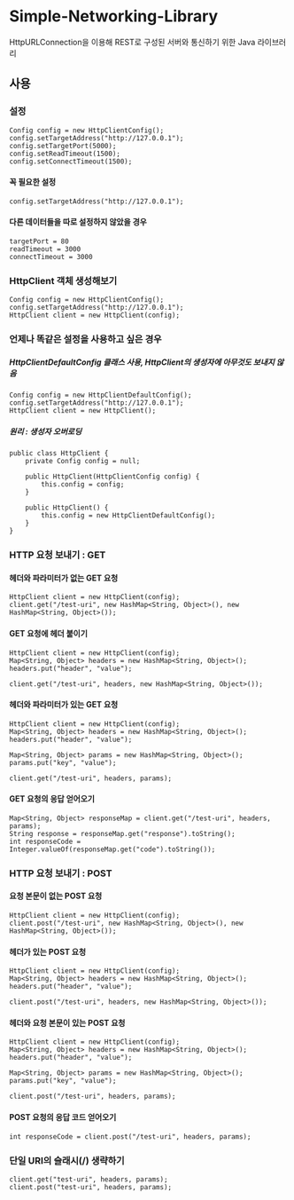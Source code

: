# Simple-Networking-Library
HttpURLConnection을 이용해 REST로 구성된 서버와 통신하기 위한 Java 라이브러리

## 사용
### 설정
	Config config = new HttpClientConfig();
	config.setTargetAddress("http://127.0.0.1");
	config.setTargetPort(5000);
	config.setReadTimeout(1500);
	config.setConnectTimeout(1500);
#### 꼭 필요한 설정
	config.setTargetAddress("http://127.0.0.1");
#### 다른 데이터들을 따로 설정하지 않았을 경우
	targetPort = 80
	readTimeout = 3000
	connectTimeout = 3000
### HttpClient 객체 생성해보기
	Config config = new HttpClientConfig();
	config.setTargetAddress("http://127.0.0.1");
	HttpClient client = new HttpClient(config);
### 언제나 똑같은 설정을 사용하고 싶은 경우
##### HttpClientDefaultConfig 클래스 사용, HttpClient의 생성자에 아무것도 보내지 않음
	Config config = new HttpClientDefaultConfig();
	config.setTargetAddress("http://127.0.0.1");
	HttpClient client = new HttpClient();
##### 원리 : 생성자 오버로딩
	public class HttpClient {
		private Config config = null;
	
		public HttpClient(HttpClientConfig config) {
			this.config = config;
		}
	
		public HttpClient() {
			this.config = new HttpClientDefaultConfig();
		}
	}
### HTTP 요청 보내기 : GET
#### 헤더와 파라미터가 없는 GET 요청
	HttpClient client = new HttpClient(config);
	client.get("/test-uri", new HashMap<String, Object>(), new HashMap<String, Object>());
#### GET 요청에 헤더 붙이기
	HttpClient client = new HttpClient(config);
	Map<String, Object> headers = new HashMap<String, Object>();
	headers.put("header", "value");
	
	client.get("/test-uri", headers, new HashMap<String, Object>());
#### 헤더와 파라미터가 있는 GET 요청
	HttpClient client = new HttpClient(config);
	Map<String, Object> headers = new HashMap<String, Object>();
	headers.put("header", "value");
	
	Map<String, Object> params = new HashMap<String, Object>();
	params.put("key", "value");
	
	client.get("/test-uri", headers, params);
#### GET 요청의 응답 얻어오기
	Map<String, Object> responseMap = client.get("/test-uri", headers, params);
	String response = responseMap.get("response").toString();
	int responseCode = Integer.valueOf(responseMap.get("code").toString());
### HTTP 요청 보내기 : POST
#### 요청 본문이 없는 POST 요청
	HttpClient client = new HttpClient(config);
	client.post("/test-uri", new HashMap<String, Object>(), new HashMap<String, Object>());
#### 헤더가 있는 POST 요청
	HttpClient client = new HttpClient(config);
	Map<String, Object> headers = new HashMap<String, Object>();
	headers.put("header", "value");
	
	client.post("/test-uri", headers, new HashMap<String, Object>());
#### 헤더와 요청 본문이 있는 POST 요청
	HttpClient client = new HttpClient(config);
	Map<String, Object> headers = new HashMap<String, Object>();
	headers.put("header", "value");
	
	Map<String, Object> params = new HashMap<String, Object>();
	params.put("key", "value");
	
	client.post("/test-uri", headers, params);
#### POST 요청의 응답 코드 얻어오기
	int responseCode = client.post("/test-uri", headers, params);
### 단일 URI의 슬래시(/) 생략하기
	client.get("test-uri", headers, params);
	client.post("test-uri", headers, params);
